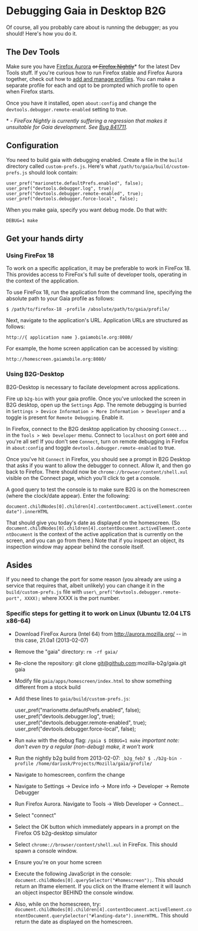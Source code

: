 # Debugging Gaia in Desktop B2G

Of course, all you probably care about is running the debugger; as you should!
Here's how you do it.

## The Dev Tools

Make sure you have [Firefox
Aurora](http://www.mozilla.org/en-US/firefox/aurora/) <del>or [Firefox
Nightly](http://nightly.mozilla.org/)</del>\* for the latest Dev Tools stuff. If you're
curious how to run Firefox stable and Firefox Aurora together, check out how to
[add and manage
profiles](https://developer.mozilla.org/en-US/docs/Mozilla/Multiple_Firefox_Profiles).
You can make a separate profile for each and opt to be prompted which profile
to open when Firefox starts. 

Once you have it installed, open `about:config` and change the
`devtools.debugger.remote-enabled` setting to true.

\* - *FireFox Nightly is currently suffering a regression that makes it
unsuitable for Gaia development. See [Bug
841711](https://bugzilla.mozilla.org/show_bug.cgi?id=841711).*

## Configuration

You need to build gaia with debugging enabled. Create a file in the `build`
directory called `custom-prefs.js`. Here's what
`/path/to/gaia/build/custom-prefs.js` should look contain:

```
user_pref("marionette.defaultPrefs.enabled", false);
user_pref("devtools.debugger.log", true);
user_pref("devtools.debugger.remote-enabled", true);
user_pref("devtools.debugger.force-local", false);
```

When you make gaia, specify you want debug mode. Do that with:

```
DEBUG=1 make
```

## Get your hands dirty

### Using FireFox 18

To work on a specific application, it may be preferable to work in FireFox 18.
This provides access to FireFox's full suite of developer tools, operating in
the context of the application.

To use FireFox 18, run the application from the command line, specifying the
absolute path to your Gaia profile as follows:

    $ /path/to/firefox-18 -profile /absolute/path/to/gaia/profile/

Next, navigate to the application's URL. Application URLs are structured as
follows:

    http://{ application name }.gaiamobile.org:8080/

For example, the home screen application can be accessed by visiting:

    http://homescreen.gaiamobile.org:8080/

### Using B2G-Desktop

B2G-Desktop is necessary to facilate development across applications.

Fire up `b2g-bin` with your gaia profile. Once you've unlocked the screen in
B2G desktop, open up the `Settings` App. The remote debugging is burried in
`Settings > Device Information > More Information > Developer` and a toggle is
present for `Remote Debugging`. Enable it.

In Firefox, connect to the B2G desktop application by choosing `Connect...` in
the `Tools > Web Developer` menu. Connect to `localhost` on port `6000` and
you're all set! If you don't see `Connect`, turn on remote debugging in Firefox
in `about:config` and toggle `devtools.debugger.remote-enabled` to true.

Once you've hit `Connect` in Firefox, you should see a prompt in B2G Desktop that
asks if you want to allow the debugger to connect. Allow it, and then go back to Firefox.
There should now be `chrome://browser/content/shell.xul` visible on the Connect page,
which you'll click to get a console.

A good query to test the console is to make sure B2G is on the homescreen (where the clock/date
appear). Enter the following:

```
document.childNodes[0].children[4].contentDocument.activeElement.contentDocument.querySelector("#landing-date").innerHTML
```

That should give you today's date as displayed on the homescreen. (So `document.childNodes[0].children[4].contentDocument.activeElement.contentDocument`
is the context of the active application that is currently on the screen, and you can go from there.)
Note that if you inspect an object, its inspection window may appear behind the console itself.

## Asides

If you need to change the port for some reason (you already are using a service
that requires that, albeit unlikely) you can change it in the
`build/custom-prefs.js` file with `user\_pref("devtools.debugger.remote-port",
XXXX);` where XXXX is the port number.

### Specific steps for getting it to work on Linux (Ubuntu 12.04 LTS x86-64)

* Download FireFox Aurora (Intel 64) from http://aurora.mozilla.org/ -- in
  this case, 21.0a1 (2013-02-07)
* Remove the "gaia" directory: `rm -rf gaia/`
* Re-clone the repository: git clone git@github.com:mozilla-b2g/gaia.git gaia
* Modify file `gaia/apps/homescreen/index.html` to show something different
  from a stock build
* Add these lines to ```gaia/build/custom-prefs.js```:

    user_pref("marionette.defaultPrefs.enabled", false);
    user_pref("devtools.debugger.log", true);
    user_pref("devtools.debugger.remote-enabled", true);
    user_pref("devtools.debugger.force-local", false);

* Run `make` with the debug flag: `/gaia $ DEBUG=1 make` *important note: don't
  even try a regular (non-debug) make, it won't work*
* Run the nightly b2g build from 2013-02-07: `_b2g_feb7 $ ./b2g-bin -profile
  /home/dariusk/Projects/Mozilla/gaia/profile/`
* Navigate to homescreen, confirm the change
* Navigate to Settings -> Device info -> More info -> Developer -> Remote
  Debugger
* Run Firefox Aurora. Navigate to Tools -> Web Developer -> Connect...
* Select "connect"
* Select the OK button which immediately appears in a prompt on the Firefox OS
  b2g-desktop simulator
* Select `chrome://browser/content/shell.xul` in FireFox. This should spawn a
  console window.
* Ensure you're on your home screen
* Execute the following JavaScript in the console:
  `document.childNodes[0].querySelector("#homescreen");`. This should return an
  Iframe element. If you click on the Iframe element it will launch an object
  inspector BEHIND the console window.
* Also, while on the homescreen, try:
  ```document.childNodes[0].children[4].contentDocument.activeElement.contentDocument.querySelector("#landing-date").innerHTML```.
  This should return the date as displayed on the homescreen.
